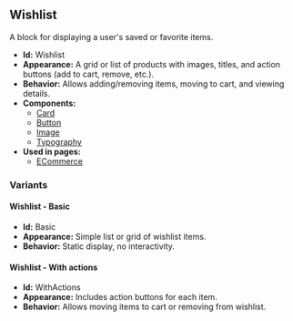 ## Wishlist
A block for displaying a user's saved or favorite items.
- **Id:** Wishlist
- **Appearance:** A grid or list of products with images, titles, and action buttons (add to cart, remove, etc.).
- **Behavior:** Allows adding/removing items, moving to cart, and viewing details.
- **Components:**
  - [Card](components.md#card)
  - [Button](components.md#button)
  - [Image](components.md#image)
  - [Typography](components.md#typography)
- **Used in pages:**
  - [ECommerce](pages.md#e-commerce)
### Variants
#### Wishlist - **Basic**
- **Id:** Basic
- **Appearance:** Simple list or grid of wishlist items.
- **Behavior:** Static display, no interactivity.
#### Wishlist - **With actions**
- **Id:** WithActions
- **Appearance:** Includes action buttons for each item.
- **Behavior:** Allows moving items to cart or removing from wishlist.
